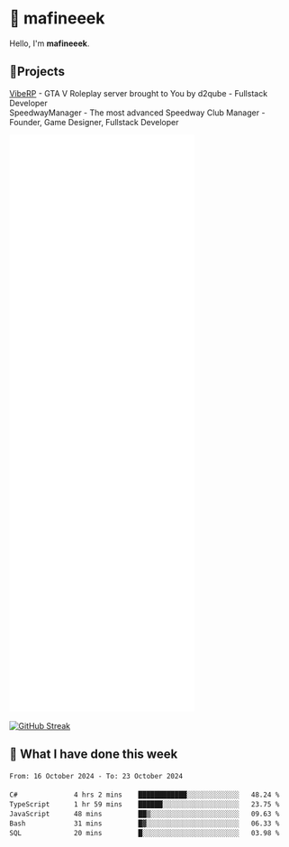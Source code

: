 # 👋 mafineeek
Hello, I'm **mafineeek**.

## 📝Projects

[VibeRP](https://v-rp.pl) - GTA V Roleplay server brought to You by d2qube - Fullstack Developer<br/>
SpeedwayManager - The most advanced Speedway Club Manager - Founder, Game Designer, Fullstack Developer


![](./github-metrics.svg)

[![GitHub Streak](https://streak-stats.demolab.com/?user=mafineeek)](https://git.io/streak-stats)

## 📰 What I have done this week
<!--START_SECTION:waka-->

```txt
From: 16 October 2024 - To: 23 October 2024

C#              4 hrs 2 mins    ████████████░░░░░░░░░░░░░   48.24 %
TypeScript      1 hr 59 mins    ██████░░░░░░░░░░░░░░░░░░░   23.75 %
JavaScript      48 mins         ██▒░░░░░░░░░░░░░░░░░░░░░░   09.63 %
Bash            31 mins         █▓░░░░░░░░░░░░░░░░░░░░░░░   06.33 %
SQL             20 mins         █░░░░░░░░░░░░░░░░░░░░░░░░   03.98 %
```

<!--END_SECTION:waka-->
